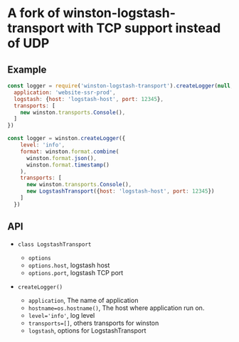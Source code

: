 # A fork of winston-logstash-transport with TCP support instead of UDP

## Example

```js
const logger = require('winston-logstash-transport').createLogger(null, {
  application: 'website-ssr-prod',
  logstash: {host: 'logstash-host', port: 12345},
  transports: [
    new winston.transports.Console(),
  ]
})
```

```js
const logger = winston.createLogger({
    level: 'info',
    format: winston.format.combine(
      winston.format.json(),
      winston.format.timestamp()
    ),
    transports: [
      new winston.transports.Console(),
      new LogstashTransport({host: 'logstash-host', port: 12345})
    ]
  })
```

## API

* `class LogstashTransport`

  * `options`
  * `options.host`, logstash host
  * `options.port`, logstash TCP port

* `createLogger()`

  * `application`, The name of application
  * `hostname=os.hostname()`, The host where application run on.
  * `level='info'`, log level
  * `transports=[]`, others transports for winston
  * `logstash`, options for LogstashTransport
